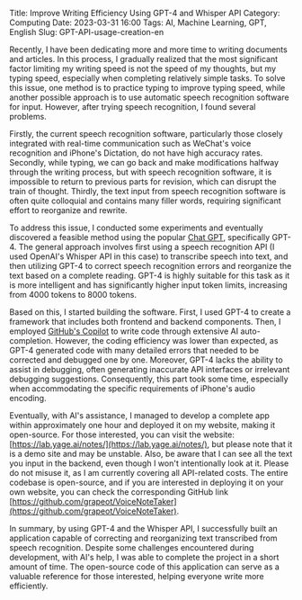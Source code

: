 Title: Improve Writing Efficiency Using GPT-4 and Whisper API
Category: Computing
Date: 2023-03-31 16:00
Tags: AI, Machine Learning, GPT, English
Slug: GPT-API-usage-creation-en

Recently, I have been dedicating more and more time to writing documents and articles. In this process, I gradually realized that the most significant factor limiting my writing speed is not the speed of my thoughts, but my typing speed, especially when completing relatively simple tasks. To solve this issue, one method is to practice typing to improve typing speed, while another possible approach is to use automatic speech recognition software for input. However, after trying speech recognition, I found several problems.

Firstly, the current speech recognition software, particularly those closely integrated with real-time communication such as WeChat's voice recognition and iPhone's Dictation, do not have high accuracy rates. Secondly, while typing, we can go back and make modifications halfway through the writing process, but with speech recognition software, it is impossible to return to previous parts for revision, which can disrupt the train of thought. Thirdly, the text input from speech recognition software is often quite colloquial and contains many filler words, requiring significant effort to reorganize and rewrite.

To address this issue, I conducted some experiments and eventually discovered a feasible method using the popular [Chat GPT](https://yage.ai/GPT-scared-me-en.html), specifically GPT-4. The general approach involves first using a speech recognition API (I used OpenAI's Whisper API in this case) to transcribe speech into text, and then utilizing GPT-4 to correct speech recognition errors and reorganize the text based on a complete reading. GPT-4 is highly suitable for this task as it is more intelligent and has significantly higher input token limits, increasing from 4000 tokens to 8000 tokens.

Based on this, I started building the software. First, I used GPT-4 to create a framework that includes both frontend and backend components. Then, I employed [GitHub's Copilot](https://yage.ai/ai-comment-oriented-programming-en.html) to write code through extensive AI auto-completion. However, the coding efficiency was lower than expected, as GPT-4 generated code with many detailed errors that needed to be corrected and debugged one by one. Moreover, GPT-4 lacks the ability to assist in debugging, often generating inaccurate API interfaces or irrelevant debugging suggestions. Consequently, this part took some time, especially when accommodating the specific requirements of iPhone's audio encoding.

Eventually, with AI's assistance, I managed to develop a complete app within approximately one hour and deployed it on my website, making it open-source. For those interested, you can visit the website: [https://lab.yage.ai/notes/](https://lab.yage.ai/notes/), but please note that it is a demo site and may be unstable. Also, be aware that I can see all the text you input in the backend, even though I won't intentionally look at it. Please do not misuse it, as I am currently covering all API-related costs. The entire codebase is open-source, and if you are interested in deploying it on your own website, you can check the corresponding GitHub link [https://github.com/grapeot/VoiceNoteTaker](https://github.com/grapeot/VoiceNoteTaker).

In summary, by using GPT-4 and the Whisper API, I successfully built an application capable of correcting and reorganizing text transcribed from speech recognition. Despite some challenges encountered during development, with AI's help, I was able to complete the project in a short amount of time. The open-source code of this application can serve as a valuable reference for those interested, helping everyone write more efficiently.
